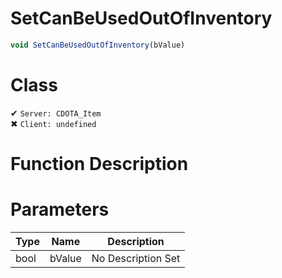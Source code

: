 # SetCanBeUsedOutOfInventory
```js	
void SetCanBeUsedOutOfInventory(bValue)
```
# Class
✔ `Server: CDOTA_Item`  
✖ `Client: undefined`  

# Function Description

# Parameters
Type|Name|Description
--|--|--
bool|bValue|No Description Set
